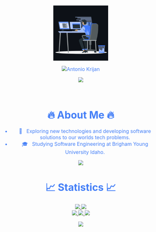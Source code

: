 
<p align="center"><img src="animation.gif" width="35%"></p>
<div style=" font-size: medium; color: #447ff7" align=center>

  <img src="https://readme-typing-svg.herokuapp.com?font=Kaushan+Script&size=40&duration=3500&color=447FF7&background=FFFFFF00&center=true&vCenter=true&width=650&height=55&lines=Hey!+It's+Antonio+Krijan+%F0%9F%91%8B%F0%9F%8F%BB;Full+Stack+and+Blockchain+Developer;I+have+6%2B+years+of+experience+%F0%9F%93%88" alt="Antonio Krijan" width="650" height="55">

<p  align="center">
<img src="https://user-images.githubusercontent.com/73097560/115834477-dbab4500-a447-11eb-908a-139a6edaec5c.gif"></p>
<br>

# 🔥 About Me 🔥

<!-- ### 💻 &nbsp;About Me  -->

- 🤔 &nbsp; Exploring new technologies and developing software solutions to our worlds tech problems.
- 🎓 &nbsp; Studying Software Engineering at Brigham Young University Idaho.

<p  align="center">
<img src="https://user-images.githubusercontent.com/73097560/115834477-dbab4500-a447-11eb-908a-139a6edaec5c.gif">             
<br>

# 📈 Statistics 📈

<p align="center">
  <a href="https://github.com/smartdev0218">
    <img src="https://github-readme-stats.vercel.app/api?username=smartdev0218&show_icons=true&theme=github_dark&hide_border=true" />
    <img src="https://github-readme-streak-stats.herokuapp.com/?user=smartdev0218&theme=github-dark-blue&hide_border=true" /><br/>
    <img src="https://github-profile-summary-cards.vercel.app/api/cards/repos-per-language?username=smartdev0218&theme=github_dark&hide_border=true" />
    <img src="https://github-profile-summary-cards.vercel.app/api/cards/most-commit-language?username=smartdev0218&theme=github_dark&hide_border=true" />
    <img src="https://activity-graph.herokuapp.com/graph?username=smartdev0218&theme=react-dark" />
  </a>
</p>


<p  align="center">
<img src="https://user-images.githubusercontent.com/73097560/115834477-dbab4500-a447-11eb-908a-139a6edaec5c.gif">             
<br>

</div>
